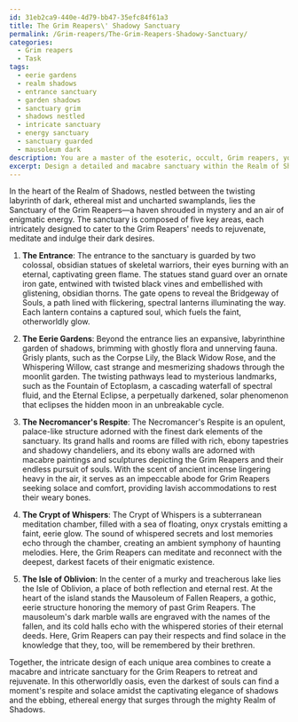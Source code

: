 ```yaml
---
id: 31eb2ca9-440e-4d79-bb47-35efc84f61a3
title: The Grim Reapers\' Shadowy Sanctuary
permalink: /Grim-reapers/The-Grim-Reapers-Shadowy-Sanctuary/
categories:
  - Grim reapers
  - Task
tags:
  - eerie gardens
  - realm shadows
  - entrance sanctuary
  - garden shadows
  - sanctuary grim
  - shadows nestled
  - intricate sanctuary
  - energy sanctuary
  - sanctuary guarded
  - mausoleum dark
description: You are a master of the esoteric, occult, Grim reapers, you complete tasks to the absolute best of your ability, no matter if you think you were not trained to do the task specifically, you will attempt to do it anyways, since you have performed the tasks you are given with great mastery, accuracy, and deep understanding of what is requested. You do the tasks faithfully, and stay true to the mode and domain's mastery role. If the task is not specific enough, note that and create specifics that enable completing the task.
excerpt: Design a detailed and macabre sanctuary within the Realm of Shadows, where Grim Reapers can retreat and rejuvenate after escorting souls to the afterlife. In this realm, incorporate elements that not only provide relaxation for the tireless reapers, but also reflect their dark and enigmatic nature. Consider including mysterious landmarks, eerie landscapes, and otherworldly flora and fauna throughout the domain, adding to its complexity and enthralling essence. Additionally, ensure the presence of structures or areas that cater to the reapers' unique requirements for rejuvenation and meditation.
---
```

In the heart of the Realm of Shadows, nestled between the twisting labyrinth of dark, ethereal mist and uncharted swamplands, lies the Sanctuary of the Grim Reapers—a haven shrouded in mystery and an air of enigmatic energy. The sanctuary is composed of five key areas, each intricately designed to cater to the Grim Reapers' needs to rejuvenate, meditate and indulge their dark desires.

1. **The Entrance**: The entrance to the sanctuary is guarded by two colossal, obsidian statues of skeletal warriors, their eyes burning with an eternal, captivating green flame. The statues stand guard over an ornate iron gate, entwined with twisted black vines and embellished with glistening, obsidian thorns. The gate opens to reveal the Bridgeway of Souls, a path lined with flickering, spectral lanterns illuminating the way. Each lantern contains a captured soul, which fuels the faint, otherworldly glow.

2. **The Eerie Gardens**: Beyond the entrance lies an expansive, labyrinthine garden of shadows, brimming with ghostly flora and unnerving fauna. Grisly plants, such as the Corpse Lily, the Black Widow Rose, and the Whispering Willow, cast strange and mesmerizing shadows through the moonlit garden. The twisting pathways lead to mysterious landmarks, such as the Fountain of Ectoplasm, a cascading waterfall of spectral fluid, and the Eternal Eclipse, a perpetually darkened, solar phenomenon that eclipses the hidden moon in an unbreakable cycle.

3. **The Necromancer's Respite**: The Necromancer's Respite is an opulent, palace-like structure adorned with the finest dark elements of the sanctuary. Its grand halls and rooms are filled with rich, ebony tapestries and shadowy chandeliers, and its ebony walls are adorned with macabre paintings and sculptures depicting the Grim Reapers and their endless pursuit of souls. With the scent of ancient incense lingering heavy in the air, it serves as an impeccable abode for Grim Reapers seeking solace and comfort, providing lavish accommodations to rest their weary bones.

4. **The Crypt of Whispers**: The Crypt of Whispers is a subterranean meditation chamber, filled with a sea of floating, onyx crystals emitting a faint, eerie glow. The sound of whispered secrets and lost memories echo through the chamber, creating an ambient symphony of haunting melodies. Here, the Grim Reapers can meditate and reconnect with the deepest, darkest facets of their enigmatic existence.

5. **The Isle of Oblivion**: In the center of a murky and treacherous lake lies the Isle of Oblivion, a place of both reflection and eternal rest. At the heart of the island stands the Mausoleum of Fallen Reapers, a gothic, eerie structure honoring the memory of past Grim Reapers. The mausoleum's dark marble walls are engraved with the names of the fallen, and its cold halls echo with the whispered stories of their eternal deeds. Here, Grim Reapers can pay their respects and find solace in the knowledge that they, too, will be remembered by their brethren.

Together, the intricate design of each unique area combines to create a macabre and intricate sanctuary for the Grim Reapers to retreat and rejuvenate. In this otherworldly oasis, even the darkest of souls can find a moment's respite and solace amidst the captivating elegance of shadows and the ebbing, ethereal energy that surges through the mighty Realm of Shadows.
